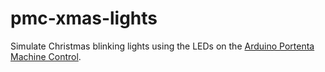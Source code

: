 # pmc-xmas-lights

Simulate Christmas blinking lights using the LEDs on the [Arduino Portenta Machine Control]([TODO](https://www.arduino.cc/pro/hardware/product/portenta-machine-control)).

<!-- EOF -->
